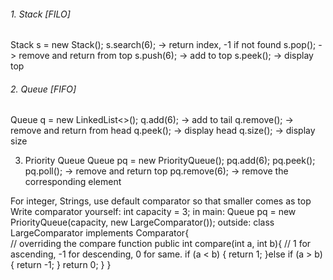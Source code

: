 ###### 1. Stack [FILO]
  Stack<Integer> s = new Stack<Integer>();
  s.search(6); -> return index, -1 if not found
  s.pop();     -> remove and return from top
  s.push(6);   -> add to top
  s.peek();    -> display top
 
###### 2. Queue [FIFO]
  Queue<Integer> q = new LinkedList<>();
  q.add(6);   -> add to tail
  q.remove(); -> remove and return from head
  q.peek();   -> display head
  q.size();   -> display size
  
3. Priority Queue
  Queue<Integer> pq = new PriorityQueue<Integer>();
  pq.add(6);
  pq.peek();
  pq.poll();  -> remove and return top
  pq.remove(6); -> remove the corresponding element
  
  For integer, Strings, use default comparator so that smaller comes as top
  Write comparator yourself:
  int capacity = 3;
  in main:
    Queue<Integer> pq = new PriorityQueue<Integer>(capacity, new LargeComparator());
  outside:
    class LargeComparator implements Comparator<Integer>{\
      // overriding the compare function
      public int compare(int a, int b){
      // 1 for ascending, -1 for descending, 0 for same.
        if (a < b) {
          return 1;
        }else if (a > b){
          return -1;
        }
        return 0;
      }
    }

  
  
